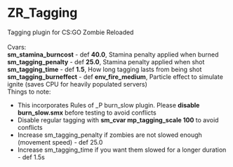 # ZR_Tagging
Tagging plugin for CS:GO Zombie Reloaded<br />
<br />
Cvars:<br />
**sm_stamina_burncost** - def **40.0**, Stamina penalty applied when burned<br />
**sm_tagging_penalty** - def **25.0**, Stamina penalty applied when shot<br />
**sm_tagging_time** - def **1.5**, How long tagging lasts from being shot<br />
**sm_tagging_burneffect** - def **env_fire_medium**, Particle effect to simulate ignite (saves CPU for heavily populated servers)
<br />
Things to note:<br />
* This incorporates Rules of _P burn_slow plugin. Please **disable burn_slow.smx** before testing to avoid conflicts<br />
* Disable regular tagging with **sm_cvar mp_tagging_scale 100** to avoid conflicts<br />
* Increase sm_tagging_penalty if zombies are not slowed enough (movement speed) - def 25.0<br />
* Increase sm_tagging_time if you want them slowed for a longer duration - def 1.5s<br />
